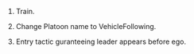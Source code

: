 1) Train.

2) Change Platoon name to VehicleFollowing.

3) Entry tactic guranteeing leader appears before ego.